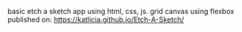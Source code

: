 basic etch a sketch app using html, css, js. grid canvas using flexbox
published on: https://katlicia.github.io/Etch-A-Sketch/
